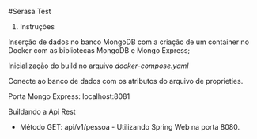 
#Serasa Test

1. Instruções

Inserção de dados no banco MongoDB com a criação de um container no Docker com as bibliotecas MongoDB e Mongo Express;

Inicialização do build no arquivo <i>docker-compose.yaml</i>

Conecte ao banco de dados com os atributos do arquivo de proprieties.

Porta Mongo Express: localhost:8081

Buildando a Api Rest
<ul><li>Método GET: api/v1/pessoa - Utilizando Spring Web na porta 8080.</li></ul>

